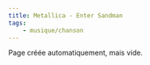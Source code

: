 ```yaml
---
title: Metallica - Enter Sandman
tags:
    - musique/chanson
---
```


Page créée automatiquement, mais vide.
